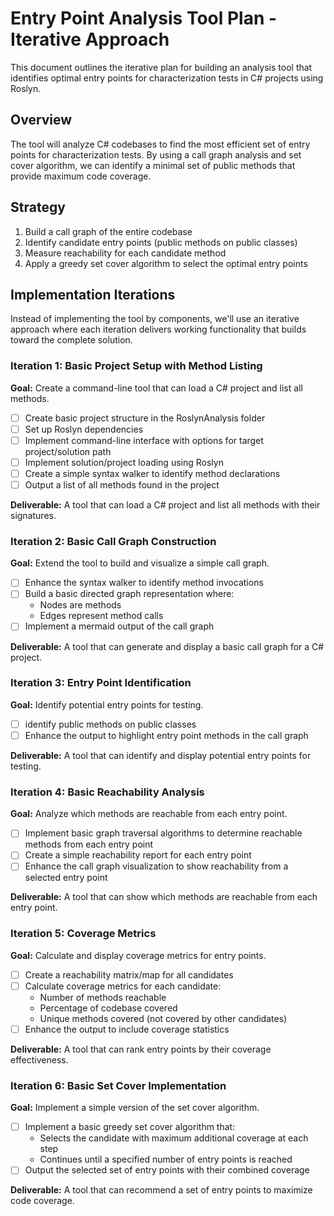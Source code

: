 # Entry Point Analysis Tool Plan - Iterative Approach

This document outlines the iterative plan for building an analysis tool that identifies optimal entry points for characterization tests in C# projects using Roslyn.

## Overview

The tool will analyze C# codebases to find the most efficient set of entry points for characterization tests. By using a call graph analysis and set cover algorithm, we can identify a minimal set of public methods that provide maximum code coverage.

## Strategy

1. Build a call graph of the entire codebase
2. Identify candidate entry points (public methods on public classes)
3. Measure reachability for each candidate method
4. Apply a greedy set cover algorithm to select the optimal entry points

## Implementation Iterations

Instead of implementing the tool by components, we'll use an iterative approach where each iteration delivers working functionality that builds toward the complete solution.

### Iteration 1: Basic Project Setup with Method Listing

**Goal:** Create a command-line tool that can load a C# project and list all methods.

- [ ] Create basic project structure in the RoslynAnalysis folder
- [ ] Set up Roslyn dependencies
- [ ] Implement command-line interface with options for target project/solution path
- [ ] Implement solution/project loading using Roslyn
- [ ] Create a simple syntax walker to identify method declarations
- [ ] Output a list of all methods found in the project

**Deliverable:** A tool that can load a C# project and list all methods with their signatures.

### Iteration 2: Basic Call Graph Construction

**Goal:** Extend the tool to build and visualize a simple call graph.

- [ ] Enhance the syntax walker to identify method invocations
- [ ] Build a basic directed graph representation where:
  - Nodes are methods
  - Edges represent method calls
- [ ] Implement a mermaid output of the call graph

**Deliverable:** A tool that can generate and display a basic call graph for a C# project.

### Iteration 3: Entry Point Identification

**Goal:** Identify potential entry points for testing.

- [ ] identify public methods on public classes
- [ ] Enhance the output to highlight entry point methods in the call graph

**Deliverable:** A tool that can identify and display potential entry points for testing.

### Iteration 4: Basic Reachability Analysis

**Goal:** Analyze which methods are reachable from each entry point.

- [ ] Implement basic graph traversal algorithms to determine reachable methods from each entry point
- [ ] Create a simple reachability report for each entry point
- [ ] Enhance the call graph visualization to show reachability from a selected entry point

**Deliverable:** A tool that can show which methods are reachable from each entry point.

### Iteration 5: Coverage Metrics

**Goal:** Calculate and display coverage metrics for entry points.

- [ ] Create a reachability matrix/map for all candidates
- [ ] Calculate coverage metrics for each candidate:
  - Number of methods reachable
  - Percentage of codebase covered
  - Unique methods covered (not covered by other candidates)
- [ ] Enhance the output to include coverage statistics

**Deliverable:** A tool that can rank entry points by their coverage effectiveness.

### Iteration 6: Basic Set Cover Implementation

**Goal:** Implement a simple version of the set cover algorithm.

- [ ] Implement a basic greedy set cover algorithm that:
  - Selects the candidate with maximum additional coverage at each step
  - Continues until a specified number of entry points is reached
- [ ] Output the selected set of entry points with their combined coverage

**Deliverable:** A tool that can recommend a set of entry points to maximize code coverage.